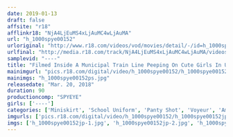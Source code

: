 ```yaml
---
date: 2019-01-13
draft: false
affsite: "r18"
afflinkr18: "NjA4LjEuMS4xLjAuMC4wLjAuMA"
url: "h_1000spye00152"
urloriginal: "http://www.r18.com/videos/vod/movies/detail/-/id=h_1000spye00152"
urlfinal: "http://media.r18.com/track/NjA4LjEuMS4xLjAuMC4wLjAuMA/videos/vod/movies/detail/-/id=h_1000spye00152"
samplevid: "----"
title: "Filmed Inside A Municipal Train Line Peeping On Cute Girls In Uniform Flashing Panty Shot Action"
mainimgurl: "pics.r18.com/digital/video/h_1000spye00152/h_1000spye00152ps.jpg"
mainimgs: "h_1000spye00152ps.jpg"
releasedate: "Mar. 20, 2018"
duration: 90
productioncomp: "SPYEYE"
girls: ['----']
categories: ['Miniskirt', 'School Uniform', 'Panty Shot', 'Voyeur', 'Amateur']
imgurls: ['pics.r18.com/digital/video/h_1000spye00152/h_1000spye00152jp-1.jpg', 'pics.r18.com/digital/video/h_1000spye00152/h_1000spye00152jp-2.jpg', 'pics.r18.com/digital/video/h_1000spye00152/h_1000spye00152jp-3.jpg', 'pics.r18.com/digital/video/h_1000spye00152/h_1000spye00152jp-4.jpg', 'pics.r18.com/digital/video/h_1000spye00152/h_1000spye00152jp-5.jpg', 'pics.r18.com/digital/video/h_1000spye00152/h_1000spye00152jp-6.jpg', 'pics.r18.com/digital/video/h_1000spye00152/h_1000spye00152jp-7.jpg', 'pics.r18.com/digital/video/h_1000spye00152/h_1000spye00152jp-8.jpg', 'pics.r18.com/digital/video/h_1000spye00152/h_1000spye00152jp-9.jpg', 'pics.r18.com/digital/video/h_1000spye00152/h_1000spye00152jp-10.jpg', 'pics.r18.com/digital/video/h_1000spye00152/h_1000spye00152jp-11.jpg', 'pics.r18.com/digital/video/h_1000spye00152/h_1000spye00152jp-12.jpg', 'pics.r18.com/digital/video/h_1000spye00152/h_1000spye00152jp-13.jpg', 'pics.r18.com/digital/video/h_1000spye00152/h_1000spye00152jp-14.jpg', 'pics.r18.com/digital/video/h_1000spye00152/h_1000spye00152jp-15.jpg', 'pics.r18.com/digital/video/h_1000spye00152/h_1000spye00152jp-16.jpg', 'pics.r18.com/digital/video/h_1000spye00152/h_1000spye00152jp-17.jpg', 'pics.r18.com/digital/video/h_1000spye00152/h_1000spye00152jp-18.jpg', 'pics.r18.com/digital/video/h_1000spye00152/h_1000spye00152jp-19.jpg', 'pics.r18.com/digital/video/h_1000spye00152/h_1000spye00152jp-20.jpg']
imgs: ['h_1000spye00152jp-1.jpg', 'h_1000spye00152jp-2.jpg', 'h_1000spye00152jp-3.jpg', 'h_1000spye00152jp-4.jpg', 'h_1000spye00152jp-5.jpg', 'h_1000spye00152jp-6.jpg', 'h_1000spye00152jp-7.jpg', 'h_1000spye00152jp-8.jpg', 'h_1000spye00152jp-9.jpg', 'h_1000spye00152jp-10.jpg', 'h_1000spye00152jp-11.jpg', 'h_1000spye00152jp-12.jpg', 'h_1000spye00152jp-13.jpg', 'h_1000spye00152jp-14.jpg', 'h_1000spye00152jp-15.jpg', 'h_1000spye00152jp-16.jpg', 'h_1000spye00152jp-17.jpg', 'h_1000spye00152jp-18.jpg', 'h_1000spye00152jp-19.jpg', 'h_1000spye00152jp-20.jpg']
---
```

